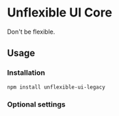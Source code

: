 # Unflexible UI Core

Don't be flexible.

## Usage

### Installation

```bash
npm install unflexible-ui-legacy
```

### Optional settings
